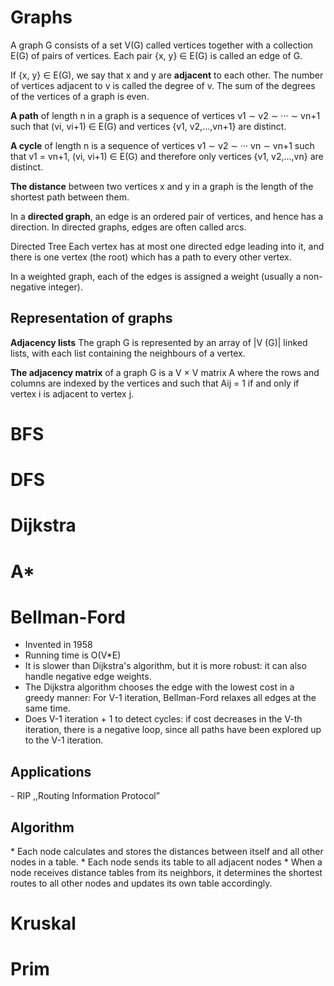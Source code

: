 # Graphs
A graph G consists of a set V(G) called vertices together with a collection E(G) of pairs of vertices. 
Each pair {x, y} ∈ E(G) is called an edge of G.

If {x, y} ∈ E(G), we say that x and y are <b>adjacent</b> to each other. The number of vertices adjacent to v is called the degree of v. The sum of the degrees of the vertices of a graph is even.

<b>A path</b> of length n in a graph is a sequence of vertices v1 ∼ v2 ∼ ··· ∼ vn+1 such that (vi, vi+1) ∈ E(G) and vertices {v1, v2,...,vn+1} are distinct.

<b>A cycle</b> of length n is a sequence of vertices v1 ∼ v2 ∼ ··· vn ∼ vn+1 such that v1 = vn+1, (vi, vi+1) ∈ E(G) and therefore only vertices {v1, v2,...,vn} are distinct.

<b>The distance</b>  between two vertices x and y in a graph is the length of the shortest path between them.

In a <b>directed graph</b>, an edge is an ordered pair of vertices, and hence has a direction. In directed graphs, edges are often called arcs.

Directed Tree Each vertex has at most one directed edge leading into it, and there is one vertex (the root) which has a path to every other vertex.

In a weighted graph, each of the edges is assigned a weight (usually a non-negative integer).

<h2>Representation of graphs</h2>
<b>Adjacency lists</b> The graph G is represented by an array of |V (G)| linked lists, with each list containing the neighbours of a vertex.

<b>The adjacency matrix</b> of a graph G is a V × V matrix A where the rows and columns are indexed by the vertices and such that Aij = 1 if and only if vertex i is adjacent to vertex j.

<h1> BFS </h1>

<h1> DFS </h1>

<h1> Dijkstra </h1>

<h1> A* </h1>

<h1> Bellman-Ford </h1>

- Invented in 1958
- Running time is O(V*E)
- It is slower than Dijkstra's algorithm, but it is more robust: it can also handle negative edge weights.
- The Dijkstra algorithm chooses the edge with the lowest cost in a greedy manner: For V-1 iteration, Bellman-Ford relaxes all edges at the same time.
- Does V-1 iteration + 1 to detect cycles: if cost decreases in the V-th iteration, there is a negative loop, since all paths have been explored up to the V-1 iteration.

<h2>Applications</h2>
- RIP ,,Routing Information Protocol”

<h2>Algorithm</h2>
* Each node calculates and stores the distances between itself and all other nodes in a table.
* Each node sends its table to all adjacent nodes
* When a node receives distance tables from its neighbors, it determines the shortest routes to all other nodes and updates its own table accordingly.


<h1> Kruskal </h1>

<h1> Prim </h1>

